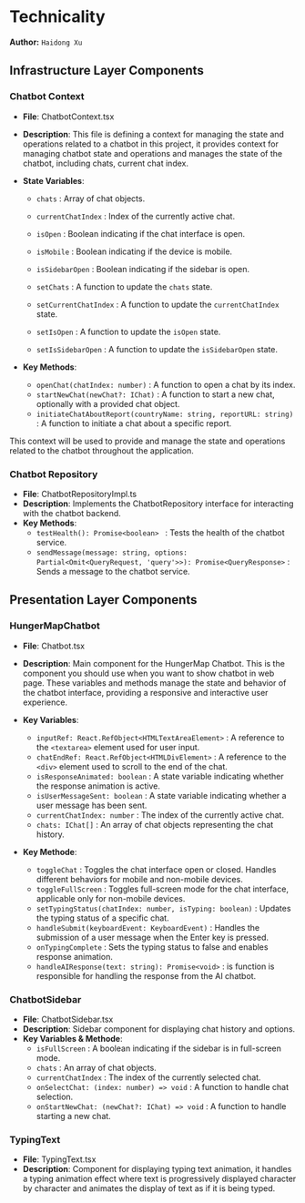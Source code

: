 # Technicality

**Author:** `Haidong Xu`

## Infrastructure Layer Components
### Chatbot Context
- **File**: ChatbotContext.tsx
- **Description**: This file is defining a context for managing the state and operations related to a chatbot in this project, it provides context for managing chatbot state and operations and manages the state of the chatbot, including chats, current chat index.
- **State Variables**:
  - `chats` : Array of chat objects.
  - `currentChatIndex` : Index of the currently active chat.
  - `isOpen` : Boolean indicating if the chat interface is open.
  - `isMobile` : Boolean indicating if the device is mobile.
  - `isSidebarOpen` : Boolean indicating if the sidebar is open.

  - `setChats` : A function to update the `chats` state.
  - `setCurrentChatIndex` : A function to update the `currentChatIndex` state.
  - `setIsOpen` : A function to update the `isOpen` state.
  - `setIsSidebarOpen` : A function to update the `isSidebarOpen` state.

- **Key Methods**:
  - `openChat(chatIndex: number)` : A function to open a chat by its index.
  - `startNewChat(newChat?: IChat)` : A function to start a new chat, optionally with a provided chat object.
  - `initiateChatAboutReport(countryName: string, reportURL: string)` : A function to initiate a chat about a specific report.

This context will be used to provide and manage the state and operations related to the chatbot throughout the application.

### Chatbot Repository
- **File**: ChatbotRepositoryImpl.ts
- **Description**: Implements the ChatbotRepository interface for interacting with the chatbot backend.
- **Key Methods**:
  - `testHealth(): Promise<boolean> ` : Tests the health of the chatbot service.
  - `sendMessage(message: string, options: Partial<Omit<QueryRequest, 'query'>>): Promise<QueryResponse>` : Sends a message to the chatbot service.

## Presentation Layer Components
### HungerMapChatbot
- **File**: Chatbot.tsx
- **Description**: Main component for the HungerMap Chatbot. This is the component you should use when you want to show chatbot in web page. These variables and methods manage the state and behavior of the chatbot interface, providing a responsive and interactive user experience.
- **Key Variables**:
  - `inputRef: React.RefObject<HTMLTextAreaElement>` : A reference to the `<textarea>` element used for user input.
  - `chatEndRef: React.RefObject<HTMLDivElement>` : A reference to the `<div>` element used to scroll to the end of the chat.
  - `isResponseAnimated: boolean` : A state variable indicating whether the response animation is active.
  - `isUserMessageSent: boolean` : A state variable indicating whether a user message has been sent.
  - `currentChatIndex: number` : The index of the currently active chat.
  - `chats: IChat[]` : An array of chat objects representing the chat history.

- **Key Methode**:
  - `toggleChat` : Toggles the chat interface open or closed. Handles different behaviors for mobile and non-mobile devices.
  - `toggleFullScreen` : Toggles full-screen mode for the chat interface, applicable only for non-mobile devices.
  - `setTypingStatus(chatIndex: number, isTyping: boolean)` : Updates the typing status of a specific chat.
  - `handleSubmit(keyboardEvent: KeyboardEvent)` : Handles the submission of a user message when the Enter key is pressed.
  - `onTypingComplete` : Sets the typing status to false and enables response animation.
  - `handleAIResponse(text: string): Promise<void>` : is function is responsible for handling the response from the AI chatbot.

### ChatbotSidebar
- **File**: ChatbotSidebar.tsx
- **Description**: Sidebar component for displaying chat history and options.
- **Key Variables & Methode**:
  - `isFullScreen` : A boolean indicating if the sidebar is in full-screen mode.
  - `chats` : An array of chat objects.
  - `currentChatIndex` : The index of the currently selected chat.
  - `onSelectChat: (index: number) => void` : A function to handle chat selection.
  - `onStartNewChat: (newChat?: IChat) => void` : A function to handle starting a new chat.

### TypingText
- **File**: TypingText.tsx
- **Description**: Component for displaying typing text animation, it handles a typing animation effect where text is progressively displayed character by character and animates the display of text as if it is being typed.
